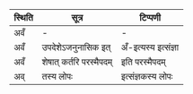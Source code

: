 | स्थिति | सूत्र | टिप्पणी |
| ----- | ------- | ------ |
| अवँ | - | - |
| अवँ | उपदेशेऽजनुनासिक इत् | अँ-इत्यस्य इत्संज्ञा |
| अवँ | शेषात् कर्तरि परस्मैपदम् | इति परस्मैपदम् |
| अव् | तस्य लोपः | इत्संज्ञकस्य लोपः |
